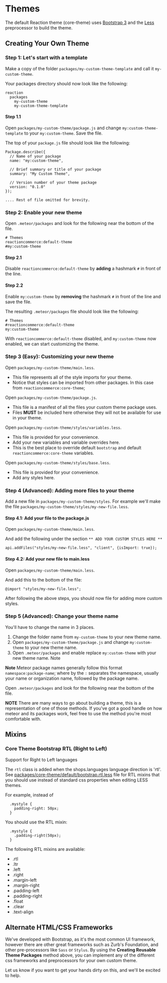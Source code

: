 # Themes
The default Reaction theme (core-theme) uses [Bootstrap 3](https://getbootstrap.com/css/#less) and the [Less](https://lesscss.org) preprocessor to build the theme.

## Creating Your Own Theme

### Step 1: Let's start with a template

Make a copy of the folder `packages/my-custom-theme-template` and call it `my-custom-theme`.

Your packages directory should now look like the following:
```
reaction
  packages
    my-custom-theme
    my-custom-theme-template
```

#### Step 1.1

Open `packages/my-custom-theme/package.js` and change `my:custom-theme-template` to your `my:custom-theme`. Save the file.

The top of your `package.js` file should look like the following:
```
Package.describe({
  // Name of your package
  name: "my:custom-theme",

  // Brief summary or title of your package
  summary: "My Custom Theme",

  // Version number of your theme package
  version: "0.1.0"
});

.... Rest of file omitted for brevity.
```


### Step 2: Enable your new theme

Open `.meteor/packages` and look for the following near the bottom of the file.

```
# Themes
reactioncommerce:default-theme
#my:custom-theme
```

#### Step 2.1
Disable `reactioncommerce:default-theme` by **adding** a hashmark `#` in front of the line.

#### Step 2.2
Enable `my:custom-theme` by **removing** the hashmark `#` in front of the line and save the file.

The resulting `.meteor/packages` file should look like the following:
```
# Themes
#reactioncommerce:default-theme
my:custom-theme
```

With `reactioncommerce:default-theme` disabled, and `my:custom-theme` now enabled, we can start customizing the theme.

### Step 3 (Easy): Customizing your new theme

Open `packages/my-custom-theme/main.less`.
- This file represents all of the style imports for your theme.
- Notice that styles can be imported from other packages. In this case from `reactioncommerce:core-theme`;

Open `packages/my-custom-theme/package.js`.
- This file is a manifest of all the files your custom theme package uses.
- Files **MUST** be included here otherwise they will not be available for use in your theme.

Open `packages/my-custom-theme/styles/variables.less`.
- This file is provided for your convenience.
- Add your new variables and variable overrides here.
- This is the best place to override default `bootstrap` and default `reactioncommerce:core-theme` variables.

Open `packages/my-custom-theme/styles/base.less`.
- This file is provided for your convenience.
- Add any styles here.

### Step 4 (Advanced): Adding more files to your theme

Add a new file in `packages/my-custom-theme/styles`. For example we'll make the file `packages/my-custom-theme/styles/my-new-file.less`.

#### Step 4.1: Add your file to the package.js

Open `packages/my-custom-theme/main.less`.

And add the following under the section `** ADD YOUR CUSTOM STYLES HERE **`
```
api.addFiles("styles/my-new-file.less", "client", {isImport: true});
```

#### Step 4.2: Add your new file to main.less

Open `packages/my-custom-theme/main.less`.

And add this to the bottom of the file:
```
@import "styles/my-new-file.less";
```

After following the above steps, you should now file for adding more custom styles.

### Step 5 (Advanced): Change your theme name

You'll have to change the name in 3 places.

1. Change the folder name from `my-custom-theme` to your new theme name.
2. Open `packages/my-custom-theme/package.js` and change `my:custom-theme` to your new theme name.
3. Open `.meteor/packages` and enable replace `my:custom-theme` with your new theme name. Note

**Note** Meteor package names generally follow this format `namespace:package-name`; where by the `:` separates the namespace, usually your name or organization name, followed by the package name.

Open `.meteor/packages` and look for the following near the bottom of the file.


**NOTE**
There are many ways to go about building a theme, this is a representation of one of those methods. If you've got a good handle on how meteor and its packages work, feel free to use the method you're most comfortable with.

## Mixins

### Core Theme Bootstrap RTL (Right to Left)
Support for Right to Left languages

The `rtl` class is added when the shops.languages language direction is 'rtl'. See [packages/core-theme/default/bootstrap.rtl.less](https://github.com/reactioncommerce/reaction/blob/development/packages/reaction-core-theme/default/bootstrap.rtl.less) file for RTL mixins that you should use instead of standard css properties when editing LESS themes.

For example, instead of

```
  .mystyle {
    padding-right: 50px;
  }
```

You should use the RTL mixin:

```
  .mystyle {
    .padding-right(50px);
  }
```

The following RTL mixins are available:
- .rtl
- .ltr
- .left
- .right
- .margin-left
- .margin-right
- .padding-left
- .padding-right
- .float
- .clear
- .text-align


## Alternate HTML/CSS Frameworks
We've developed with Bootstrap, as it's the most common UI framework, however there are other great frameworks such as Zurb's Foundation, and other pre-processors like `Sass` or `Stylus`. By using the **Creating Reusable Theme Packages** method above, you can implement any of the different css frameworks and preprocessors for your own custom theme.

Let us know if you want to get your hands dirty on this, and we'll be excited to help.
